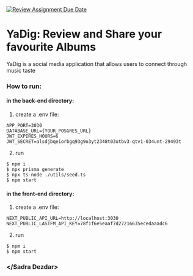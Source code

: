 [![Review Assignment Due Date](https://classroom.github.com/assets/deadline-readme-button-22041afd0340ce965d47ae6ef1cefeee28c7c493a6346c4f15d667ab976d596c.svg)](https://classroom.github.com/a/twPj_hbU)
# YaDig: Review and Share your favourite Albums

YaDig is a social media application that allows users to connect through music taste

### How to run: 
#### in the back-end directory:
1. create a .env file:
```
APP_PORT=3030
DATABASE_URL={YOUR_POSGRES_URL}
JWT_EXPIRES_HOURS=6
JWT_SECRET=alsdjbqeiorbgq93g9o3yt2348t03utbv3-qtv1-034unt-29493t
```
2. run 
```
$ npm i
$ npx prisma generate
$ npx ts-node ./utils/seed.ts
$ npm start
```
#### in the front-end directory:
1. create a .env file:
```
NEXT_PUBLIC_API_URL=http://localhost:3030
NEXT_PUBLIC_LASTFM_API_KEY=78f1f6e5eaaf7d27216635ecedaaadc6
```
2. run 
```
$ npm i
$ npm start
```

### <Adam Benkhazzi> </Sadra Dezdar>
